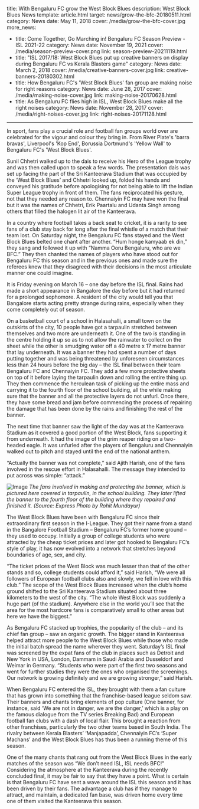 title: With Bengaluru FC grow the West Block Blues
description: West Block Blues News
template: article.html
target: news/grow-the-bfc-20180511.html
category: News
date: May 11, 2018
cover: /media/grow-the-bfc-cover.jpg
more_news:
  - title: Come Together, Go Marching in! Bengaluru FC Season Preview - ISL 2021-22
    category: News
    date: November 19, 2021
    cover: /media/season-preview-cover.png
    link: season-preview-20211119.html
  - title: "ISL 2017/18: West Block Blues put up creative banners on display during Bengaluru FC vs Kerala Blasters game"
    category: News
    date: March 2, 2018
    cover: /media/creative-banners-cover.jpg
    link: creative-banners-20180302.html
  - title: How Bengaluru FC's 'West Block Blues' fan group are making noise for right reasons
    category: News
    date: June 28, 2017
    cover: /media/making-noise-cover.jpg
    link: making-noise-20170628.html
  - title: As Bengaluru FC flies high in ISL, West Block Blues make all the right noises
    category: News
    date: November 28, 2017
    cover: /media/right-noises-cover.jpg 
    link: right-noises-20171128.html    
---
In sport, fans play a crucial role and football fan groups world over are celebrated for the vigour and colour they bring in. From River Plate's 'barra bravas', Liverpool's 'Kop End', Borussia Dortmund's 'Yellow Wall' to Bengaluru FC's 'West Block Blues'.

Sunil Chhetri walked up to the dais to receive his Hero of the League trophy and was then called upon to speak a few words. The presentation dais was set up facing the part of the Sri Kanteerava Stadium that was occupied by the ‘West Block Blues’ and Chhetri looked up, folded his hands and conveyed his gratitude before apologising for not being able to lift the Indian Super League trophy in front of them. The fans reciprocated his gesture, not that they needed any reason to. Chennaiyin FC may have won the final but it was the names of Chhetri, Erik Paartalu and Udanta Singh among others that filled the halogen lit air of the Kanteerava.

In a country where football takes a back seat to cricket, it is a rarity to see fans of a club stay back for long after the final whistle of a match that their team lost. On Saturday night, the Bengaluru FC fans stayed and the West Block Blues belted one chant after another. “Hum honge kamyaab ek din,” they sang and followed it up with “Namma Ooru Bengaluru, who are we BFC.” They then chanted the names of players who have stood out for Bengaluru FC this season and in the previous ones and made sure the referees knew that they disagreed with their decisions in the most articulate manner one could imagine.

It is Friday evening on March 16 – one day before the ISL final. Rains had made a short appearance in Bangalore the day before but it had returned for a prolonged sophomore. A resident of the city would tell you that Bangalore starts acting pretty strange during rains, especially when they come completely out of season.

On a basketball court of a school in Halasahalli, a small town on the outskirts of the city, 10 people have got a tarpaulin stretched between themselves and two more are underneath it. One of the two is standing in the centre holding it up so as to not allow the rainwater to collect on the sheet while the other is smudging water off a 40 metre x 17 metre banner that lay underneath. It was a banner they had spent a number of days putting together and was being threatened by unforeseen circumstances less than 24 hours before the big day – the ISL final between their team Bengaluru FC and Chennaiyin FC. They add a few more protective sheets on top of it before laying the tarpaulin down and rolling the entire thing up. They then commence the herculean task of picking up the entire mass and carrying it to the fourth floor of the school building, all the while making sure that the banner and all the protective layers do not unfurl. Once there, they have some bread and jam before commencing the process of repairing the damage that has been done by the rains and finishing the rest of the banner.

The next time that banner saw the light of the day was at the Kanteerava Stadium as it covered a good portion of the West Block, fans supporting it from underneath. It had the image of the grim reaper riding on a two-headed eagle. It was unfurled after the players of Bengaluru and Chennaiyin walked out to pitch and stayed until the end of the national anthem.

“Actually the banner was not complete,” said Ajith Harish, one of the fans involved in the rescue effort in Halasahalli. The message they intended to put across was simple: “attack.”

![Image](/media/grow-the-bfc-1.jpg)
*The fans involved in making and protecting the banner, which is pictured here covered in tarpaulin, in the school building. They later lifted the banner to the fourth floor of the building where they repaired and finished it. (Source: Express Photo by Rohit Mundayur)*

The West Block Blues have been with Bengaluru FC since their extraordinary first season in the I-League. They got their name from a stand in the Bangalore Football Stadium – Bengaluru FC’s former home ground – they used to occupy. Initially a group of college students who were attracted by the cheap ticket prices and later got hooked to Bengaluru FC’s style of play, it has now evolved into a network that stretches beyond boundaries of age, sex, and city.

“The ticket prices of the West Block was much lesser than that of the other stands and so, college students could afford it,” said Harish, “We were all followers of European football clubs also and slowly, we fell in love with this club.” The scope of the West Block Blues increased when the club’s home ground shifted to the Sri Kanteerava Stadium situated about three kilometers to the west of the city. “The whole West Block was suddenly a huge part (of the stadium). Anywhere else in the world you’ll see that the area for the most hardcore fans is comparatively small to other areas but here we have the biggest.”

As Bengaluru FC stacked up trophies, the popularity of the club – and its chief fan group – saw an organic growth. The bigger stand in Kanteerava helped attract more people to the West Block Blues while those who made the initial batch spread the name wherever they went. Saturday’s ISL final was screened by the expat fans of the club in places such as Detroit and New York in USA, London, Dammam in Saudi Arabia and Dusseldorf and Weimar in Germany. “Students who were part of the first two seasons and went for further studies they were the ones who organised the screenings. Our network is growing definitely and we are growing stronger,” said Harish.

When Bengaluru FC entered the ISL, they brought with them a fan culture that has grown into something that the franchise-based league seldom saw. Their banners and chants bring elements of pop culture (One banner, for instance, said ‘We are not in danger, we are the danger,’ which is a play on the famous dialogue from the TV series Breaking Bad) and European football fan clubs with a dash of local flair. This brought a reaction from other franchises, particularly the two other teams based in South India. The rivalry between Kerala Blasters’ ‘Manjapadda’, Chennaiyin FC’s ‘Super Machans’ and the West Block Blues has thus been a running theme of this season.

One of the many chants that rang out from the West Block Blues in the early matches of the season was “We don’t need ISL, ISL needs BFC!” Considering the atmosphere at the Kanteerava during the recently concluded final, it may be fair to say that they have a point. What is certain is that Bengaluru FC have sent a wave around the ISL this season and it has been driven by their fans. The advantage a club has if they manage to attract, and maintain, a dedicated fan base, was driven home every time one of them visited the Kanteerava this season.

